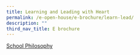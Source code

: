 ```yaml
---
title: Learning and Leading with Heart
permalink: /e-open-house/e-brochure/learn-lead/
description: ""
third_nav_title: E brochure
---
```

[School Philosophy](https://www.northoakspri.moe.edu.sg/about-us/school-philosophy/)